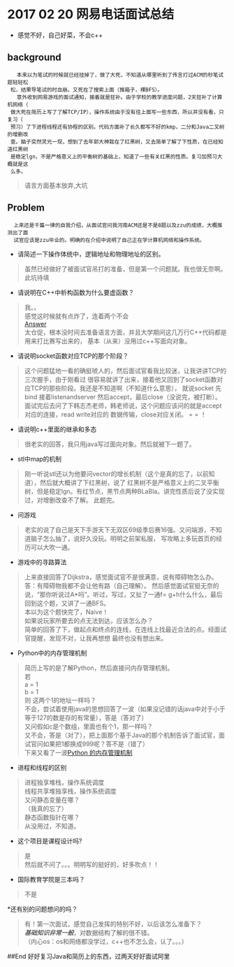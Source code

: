 # 2017 02 20 网易电话面试总结

* 感觉不好，自己好菜，不会c++ 

## background  

       本来以为笔试的时候就已经挂掉了，做了大死，不知道从哪里听到了传言打过ACM的秒笔试题轻轻松
     松，结果导笔试的时血崩。又死在了搜索上面（推箱子，裸BFS）。
       意外收到网易游戏的面试通知，接着就是狂补。由于学校的教学进度问题，2天狂补了计算机网络（
     做大死在简历上写了了解TCP/IP），操作系统由于没有往上面写一些东西，所以并没有看，只复习（
     预习）了下进程线程还有协程的区别。代码方面补了长久都写不好的kmp，二分和Java二叉树的增删改
     查。脑子突然灵光一现，想到了去年郭大神栽在了红黑树，又去简单了解了下性质，在已经知道红黑树
     是稳定lgn，不是严格意义上的平衡树的基础上，知道了一些有关红黑的性质。复习加预习大概就是这
     么多。

> 语言方面基本放弃,大坑

## Problem
      上来还是千篇一律的自我介绍，从面试官问我河南ACM还是不是8题以及zzu的成绩，大概推测出了面
      试官应该是zzu毕业的。明确的在介绍中说明了自己正在学计算机网络和操作系统。
      

   
* 请简述一下操作体统中，逻辑地址和物理地址的区别。

> 虽然已经做好了被面试官吊打的准备，但是第一个问题就。我也很无奈啊。  
此坑待填

* 请说明在C++中析构函数为什么要虚函数？
> 我。。  
感觉这时候就有点炸了，连着两个不会  
[Answer](http://www.cnblogs.com/lixiaohui-ambition/archive/2012/07/13/2589716.html)  
太仓促，根本没时间去准备语言方面，并且大学期间这几万行C++代码都是用来打比赛写出来的，
基本（从来）没用过c++写面向对象。

* 请说明socket函数对应TCP的那个阶段？
> 这个问题猛地一看的确挺唬人的，然后面试官看我比较迷，让我讲讲TCP的三次握手，由于刚看过
很容易就讲了出来，接着他又回到了socket函数对应TCP的那些阶段。我还是不知道啊（不知道什么意思），
就说socket 先bind 接着listenandserver 然后accept，最后close（没说完，被打断）。  
面试完后去问了下韩志杰老师，韩老师说，这个问题应该问的就是accept对应的连接，read write对应的
数据传输，close对应关闭。 = = ！

* 请说明c++里面的继承和多态
> 很老实的回答，我只用java写过面向对象。然后就被下一题了。

* stl中map的机制
> 刚一听说stl还以为他要问vector的增长机制（这个是真的忘了，以前知道），然后就大概讲了下红黑树，说了
红黑树不是严格意义上的二叉平衡树，但是稳定lgn。有红节点，黑节点两种BLaBla。讲完性质后说了没实现过，对增删改查不了解。
此题完。

* 问游戏
> 老实的说了自己是天下手游天下无双区69级季后赛16强。又问端游，不知道脑子怎么抽了，说好久没玩。明明之前架私服，
写攻略上多玩首页的经历可以大吹一通。

* 游戏中的寻路算法
> 上来直接回答了Dijkstra，感觉面试官不是很满意，说有障碍物怎么办。答：有障碍物我都不会让他有路（自己理解）。
然后感觉面试官挺无奈的说，“那你听说过A*吗”。听过，写过，又扯了一通f= g+h什么什么，最后回到这个题，又讲了一通BFS。  
本以为这个题快完了，Naive！  
如果说玩家所要去的点无法到达，应该怎么办？  
简单的回答了下，做起点和终点的连线，在连线上找最近合法的点。经面试官提醒，发现不对，让我再想想 最终也没有想出来。


* Python中的内存管理机制
> 简历上写的是了解Python，然后直接问内存管理机制。  
若   
a = 1  
b = 1  
则 这两个1的地址一样吗？  
不会，尝试着使用java的思想回答了一波（如果没记错的话java中对于小于等于127的数是存的有常量），答是（答对了）  
又问假如c是个数组，里面也有个1，那一样吗？  
又不会，答是（对了），把上面那个基于Java的那个机制告诉了面试官，面试官问如果把1都换成999呢？答不是（错了）  
下来又看了一波[Python 的内存管理机制](http://www.cnblogs.com/CBDoctor/p/3781078.html)

* 进程和线程的区别
> 进程独享堆栈，操作系统调度  
线程共享堆独享栈，操作系统调度  
又问静态变量在哪？  
（我真的忘了）  
静态函数指针在哪？  
从没用过，不知道。

* 这个项目是课程设计吗?
> 是  
然后就不问了。。。明明写的挺好的，好多吹点！！

* 国际教育学院是三本吗？
> 不是

*还有别的问题想问的吗？
> 有！第一次面试，感觉自己发挥的特别不好，以后该怎么准备下？  
***基础知识非常一般***，对数据结构了解的很不错。  
（内心os：os和网络都没学过，c++也不怎么会，认了。。。）

##End
    好好复习Java和简历上的东西，过两天好好面试阿里










     